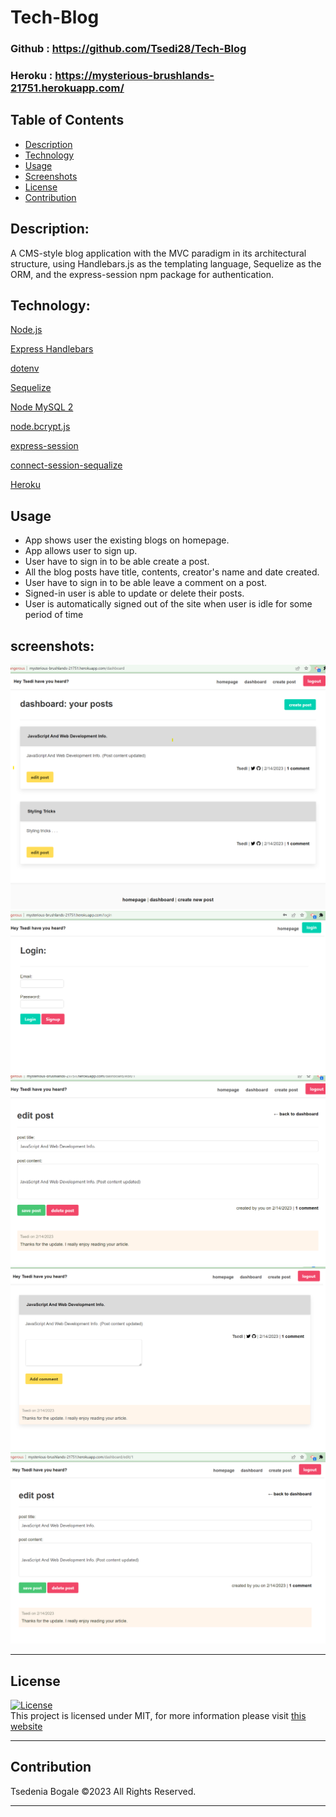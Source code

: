 # Tech-Blog

### Github : https://github.com/Tsedi28/Tech-Blog

### Heroku : https://mysterious-brushlands-21751.herokuapp.com/

## Table of Contents

- [Description](#description)
- [Technology](#Technology)
- [Usage](#usage)
- [Screenshots](#screenshots)
- [License](#license)
- [Contribution](#contribution)

## Description:

A CMS-style blog application with the MVC paradigm in its architectural structure, using Handlebars.js as the templating language, Sequelize as the ORM, and the express-session npm package for authentication.



## Technology:

<p><a href="https://nodejs.org/">Node.js</a></p>
<p><a href="https://www.npmjs.com/package/express-handlebars">Express Handlebars</a></p>
<p><a href="https://www.npmjs.com/package/dotenv">dotenv</a></p>
<p><a href="https://www.npmjs.com/package/sequelize">Sequelize</a></p>
<p><a href="https://www.npmjs.com/package/mysql2">Node MySQL 2</a></p>
<p><a href="https://www.npmjs.com/package/bcrypt">node.bcrypt.js</a></p>
<p><a href="https://www.npmjs.com/package/express-session">express-session</a></p>
<p><a href="https://www.npmjs.com/package/connect-session-sequelize">connect-session-sequalize</a></p>
<p><a href="https://www.heroku.com/">Heroku</a></p>


## Usage

- App shows user the existing blogs on homepage.
- App allows user to sign up.
- User have to sign in to be able create a post.
- All the blog posts have title, contents, creator's name and date created.
- User have to sign in to be able leave a comment on a post.
- Signed-in user is able to update or delete their posts.
- User is automatically signed out of the site when user is idle for some period of time

## screenshots:

![Screenshot](./public/assets/homepage.png)
![Screenshot](./public/assets/login.png)
![Screenshot](./public/assets/edit.png)
![Screenshot](./public/assets/comment.png)
![Screenshot](./public/assets/delete.png)

- - -

## License

[![License](https://img.shields.io/badge/License-MIT-yellow.svg)](https://opensource.org/licenses/MIT) <br>
This project is licensed under MIT, for more information please visit [this website](https://opensource.org/licenses/MIT)

- - -

## Contribution
Tsedenia Bogale ©2023 All Rights Reserved.
- - -